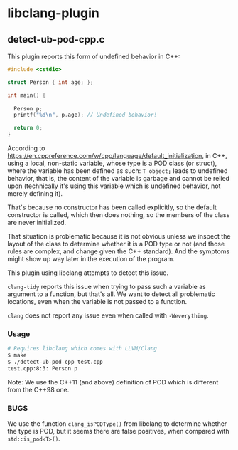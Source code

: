 # libclang-plugin

## detect-ub-pod-cpp.c

This plugin reports this form of undefined behavior in C++:

```cpp
#include <cstdio>

struct Person { int age; };

int main() {
  
  Person p;
  printf("%d\n", p.age); // Undefined behavior!

  return 0;
}
```

According to https://en.cppreference.com/w/cpp/language/default_initialization, in C++, using a local, non-static variable, whose type is a POD class (or struct), where the variable has been defined as such: `T object;` leads to undefined behavior, that is, the content of the variable is garbage and cannot be relied upon (technically it's using this variable which is undefined behavior, not merely defining it).

That's because no constructor has been called explicitly, so the default constructor is called, which then does nothing, so the members of the class are never initialized. 

That situation is problematic because it is not obvious unless we inspect the layout of the class to determine whether it is a POD type or not (and those rules are complex, and change given the C++ standard). And the symptoms might show up way later in the execution of the program.

This plugin using libclang attempts to detect this issue.

`clang-tidy` reports this issue when trying to pass such a variable as argument to a function, but that's all. We want to detect all problematic locations, even when the variable is not passed to a function.

`clang` does not report any issue even when called with `-Weverything`.

### Usage

```sh
# Requires libclang which comes with LLVM/Clang
$ make
$ ./detect-ub-pod-cpp test.cpp
test.cpp:8:3: Person p
```

Note: We use the C++11 (and above) definition of POD which is different from the C++98 one.

### BUGS

We use the function `clang_isPODType()` from libclang to determine whether the type is POD, but it seems there are false positives, when compared with `std::is_pod<T>()`.
